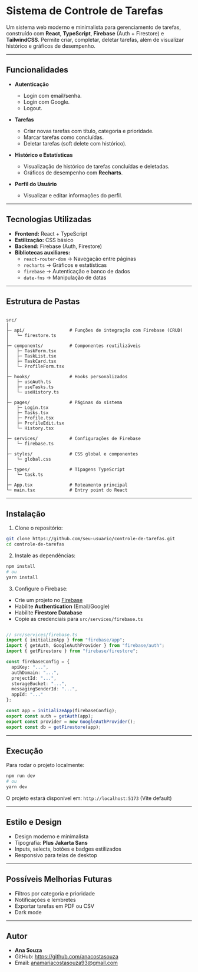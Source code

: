 # Sistema de Controle de Tarefas

Um sistema web moderno e minimalista para gerenciamento de tarefas, construído com **React**, **TypeScript**, **Firebase** (Auth + Firestore) e **TailwindCSS**. Permite criar, completar, deletar tarefas, além de visualizar histórico e gráficos de desempenho.

---

## Funcionalidades

- **Autenticação**
  - Login com email/senha.
  - Login com Google.
  - Logout.

- **Tarefas**
  - Criar novas tarefas com título, categoria e prioridade.
  - Marcar tarefas como concluídas.
  - Deletar tarefas (soft delete com histórico).

- **Histórico e Estatísticas**
  - Visualização de histórico de tarefas concluídas e deletadas.
  - Gráficos de desempenho com **Recharts**.

- **Perfil do Usuário**
  - Visualizar e editar informações do perfil.

---

## Tecnologias Utilizadas

- **Frontend:** React + TypeScript
- **Estilização:** CSS básico
- **Backend:** Firebase (Auth, Firestore)
- **Bibliotecas auxiliares:**
  - `react-router-dom` → Navegação entre páginas
  - `recharts` → Gráficos e estatísticas
  - `firebase` → Autenticação e banco de dados
  - `date-fns` → Manipulação de datas

---

## Estrutura de Pastas

```

src/
│
├─ api/                 # Funções de integração com Firebase (CRUD)
│   └─ firestore.ts
│
├─ components/          # Componentes reutilizáveis
│   ├─ TaskForm.tsx
│   ├─ TaskList.tsx
│   ├─ TaskCard.tsx
│   └─ ProfileForm.tsx
│
├─ hooks/               # Hooks personalizados
│   ├─ useAuth.ts
│   ├─ useTasks.ts
│   └─ useHistory.ts
│
├─ pages/               # Páginas do sistema
│   ├─ Login.tsx
│   ├─ Tasks.tsx
│   ├─ Profile.tsx
│   ├─ ProfileEdit.tsx
│   └─ History.tsx
│
├─ services/            # Configurações de Firebase
│   └─ firebase.ts
│
├─ styles/              # CSS global e componentes
│   └─ global.css
│
├─ types/               # Tipagens TypeScript
│   └─ task.ts
│
├─ App.tsx              # Roteamento principal
└─ main.tsx             # Entry point do React

````

---

## Instalação

1. Clone o repositório:

```bash
git clone https://github.com/seu-usuario/controle-de-tarefas.git
cd controle-de-tarefas
````

2. Instale as dependências:

```bash
npm install
# ou
yarn install
```

3. Configure o Firebase:

* Crie um projeto no [Firebase](https://console.firebase.google.com/)
* Habilite **Authentication** (Email/Google)
* Habilite **Firestore Database**
* Copie as credenciais para `src/services/firebase.ts`

```ts

// src/services/firebase.ts
import { initializeApp } from "firebase/app";
import { getAuth, GoogleAuthProvider } from "firebase/auth";
import { getFirestore } from "firebase/firestore";

const firebaseConfig = {
  apiKey: "...",
  authDomain: "...",
  projectId: "...",
  storageBucket: "...",
  messagingSenderId: "...",
  appId: "..."
};

const app = initializeApp(firebaseConfig);
export const auth = getAuth(app);
export const provider = new GoogleAuthProvider();
export const db = getFirestore(app);
```

---

## Execução

Para rodar o projeto localmente:

```bash
npm run dev
# ou
yarn dev
```

O projeto estará disponível em: `http://localhost:5173` (Vite default)

----

## Estilo e Design

* Design moderno e minimalista
* Tipografia: **Plus Jakarta Sans**
* Inputs, selects, botões e badges estilizados
* Responsivo para telas de desktop

---

## Possíveis Melhorias Futuras

* Filtros por categoria e prioridade
* Notificações e lembretes
* Exportar tarefas em PDF ou CSV
* Dark mode

---

## Autor

* **Ana Souza**
* GitHub: https://github.com/anacostasouza
* Email: anamariacostasouza93@gmail.com

